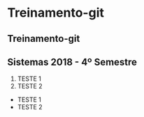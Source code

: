 # Treinamento-git

## Treinamento-git

## Sistemas 2018 - 4º Semestre

1. TESTE 1
2. TESTE 2


* TESTE 1 
* TESTE 2
